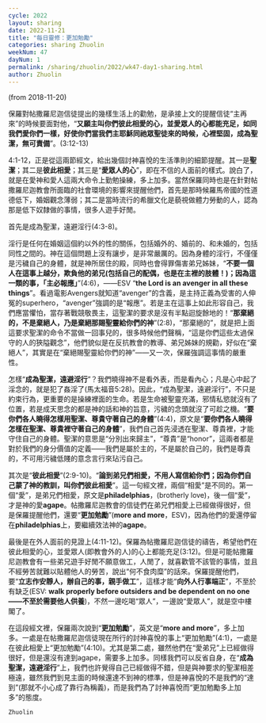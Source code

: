 ```yaml
---
cycle: 2022
layout: sharing
date: 2022-11-21
title: "每日靈修：更加勉勵"
categories: sharing Zhuolin
weekNum: 47
dayNum: 1
permalink: /sharing/zhuolin/2022/wk47-day1-sharing.html
author: Zhuolin
---
```

(from 2018-11-20)

保羅對帖撒羅尼迦信徒提出的幾樣生活上的勸勉，是承接上文的提醒信徒“主再來”的時候要面對他，“**又願主叫你們彼此相愛的心，並愛眾人的心都能充足，如同我們愛你們一樣，好使你們當我們主耶穌同祂眾聖徒來的時候，心裡堅固，成為聖潔，無可責備**”。(3:12-13)  

4:1-12，正是從這兩節經文，給出幾個討神喜悅的生活準則的細節提醒。其一是**聖潔**；其二是**彼此相愛**；其三是“**愛眾人的心**”，即在不信的人面前的樣式。說白了，就是在愛神和愛人這兩大命令上勤勉操練，多上加多。當然保羅同時也是在針對帖撒羅尼迦教會所面臨的社會環境的影響來提醒他們，首先是那時候羅馬帝國的性道德低下，婚姻觀念薄弱；其二是當時流行的希臘文化是藐視做體力勞動的人，認為那是低下奴隸做的事情，很多人遊手好閒。  

首先是成為聖潔，遠避淫行(4:3-8)。  

淫行是任何在婚姻這個約以外的性的關係，包括婚外的、婚前的、和未婚的，包括同性之間的。神在這個問題上沒有讓步，是非常嚴厲的。因為身體的淫行，不僅僅是污穢自己的身體，就是神所居住的殿，同時也會得罪傷害弟兄姊妹，“**不要一個人在這事上越分，欺負他的弟兄(包括自己的配偶，也是在主裡的肢體！)；因為這一類的事，「主必報應」**”(4:6)，——ESV “**the Lord is an avenger in all these things**”。看過電影Avengers就知道“avenger”的含義，是主持正義為受害的人伸冤的superhero，“avenger”強調的是“報應”。若是主在這事上如此形容自己，我們應當懼怕，當存著戰競敬畏主，這聖潔的要求是沒有半點迴旋餘地的！“**那棄絕的，不是棄絕人，乃是棄絕那賜聖靈給你們的神**”(2:8)，“那棄絕的”，就是把上面這要求聖潔的命令不當做一回事兒的，很多時候他們聲稱，“這是你們這些太過保守的人的狹隘觀念”，他們貌似是在反抗教會的教導、弟兄姊妹的規勸，好似在“棄絕人”，其實是在“棄絕賜聖靈給你們的神”——又一次，保羅強調這事情的嚴重性。  

怎樣“**成為聖潔，遠避淫行**”？我們曉得神不是看外表，而是看內心；凡是心中起了淫念的，就是犯了姦淫了(馬太福音5:28)。因此，“成為聖潔，遠避淫行”，不只是約束行為，更重要的是操練裡面的生命。若是生命被聖靈充滿，邪情私慾就沒有了位置，若是成天思念的都是神的話和神的旨意，污穢的念頭就沒了可趁之機。“**要你們各人曉得怎樣用聖潔、尊貴守著自己的身體**”(4:4)，原文是“**要你們各人曉得怎樣在聖潔、尊貴裡守著自己的身體**”，我們自己首先浸透在聖潔、尊貴裡，才能守住自己的身體。聖潔的意思是“分別出來歸主”，“尊貴”是“honor”，這兩者都是對於我們的身分價值的定義——我們是屬於主的，不是屬於自己的，我們是尊貴的，不可用污穢低賤的意念言行來玷污自己。  

其次是“**彼此相愛**”(2:9-10)。“**論到弟兄們相愛，不用人寫信給你們；因為你們自己蒙了神的教訓，叫你們彼此相愛**”。這一句經文裡，兩個“相愛”是不同的。第一個“愛”，是弟兄們相愛，原文是**philadelphias**，(brotherly love)，後一個“愛”，才是神的愛**agape**。帖撒羅尼迦教會的信徒們在弟兄們相愛上已經做得很好，但是保羅提醒他們，還要“**更加勉勵**”(**more and more**，ESV)，因為他們的愛還停留在**philadelphias**上，要繼續效法神的**agape**。  

最後是在外人面前的見證上(4:11-12)。保羅為帖撒羅尼迦信徒的禱告，希望他們在彼此相愛的心，並愛眾人(即教會外的人)的心上都能充足(3:12)。但是可能帖撒羅尼迦教會有一些弟兄遊手好閒不願意做工，人閒了，就喜歡管不該管的事情，並且不經勞苦就難以貼體他人的勞苦，說出“何不食肉糜”的話來。保羅提醒他們，要“**立志作安靜人，辦自己的事，親手做工**”，這樣才能“**向外人行事端正**”，不至於有缺乏(ESV: **walk properly before outsiders and be dependent on no one——不至於需要他人供養**)，不然一邊吃喝“眾人”，一邊說“愛眾人”，就是空中樓閣了。  

在這段經文裡，保羅兩次說到“**更加勉勵**”，英文是“**more and more**”，多上加多。一處是在帖撒羅尼迦信徒現在所行的討神喜悅的事上“更加勉勵”(4:1)，一處是在彼此相愛上“更加勉勵”(4:10)。尤其是第二處，雖然他們在“愛弟兄”上已經做得很好，但是還沒有達到agape，需要多上加多。同樣我們可以反省自身，在“**成為聖潔，遠避淫行**”上，我們也許覺得自己已經做得不錯，但是與神要求的聖潔相差極遠，雖然我們到見主面的時候還達不到神的標準，但是神喜悅的不是我們的“達到”(那就不小心成了靠行為稱義)，而是我們為了討神喜悅而“更加勉勵多上加多”的態度。  

`Zhuolin`  

